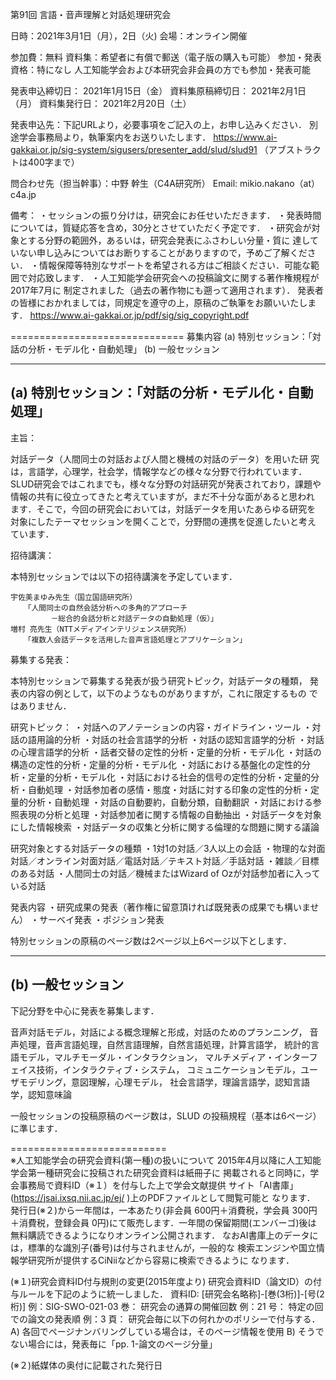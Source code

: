 第91回 言語・音声理解と対話処理研究会

日時：2021年3月1日（月），2日（火)
会場：オンライン開催

参加費：無料
資料集：希望者に有償で郵送（電子版の購入も可能）
参加・発表資格：特になし
                人工知能学会および本研究会非会員の方でも参加・発表可能

発表申込締切日：    2021年1月15日（金）
資料集原稿締切日：  2021年2月1日（月）
資料集発行日：      2021年2月20日（土）

発表申込先：下記URLより，必要事項をご記入の上，お申し込みください．
別途学会事務局より，執筆案内をお送りいたします．
https://www.ai-gakkai.or.jp/sig-system/sigusers/presenter_add/slud/slud91
（アブストラクトは400字まで）

問合わせ先（担当幹事）：中野 幹生（C4A研究所）
Email: mikio.nakano（at）c4a.jp

備考：
・セッションの振り分けは，研究会にお任せいただきます．
・発表時間については，質疑応答を含め，30分とさせていただく予定です．
・研究会が対象とする分野の範囲外，あるいは，研究会発表にふさわしい分量・質に
達していない申し込みについてはお断りすることがありますので，予めご了解ください．
・情報保障等特別なサポートを希望される方はご相談ください．可能な範囲で対応致します．
・人工知能学会研究会への投稿論文に関する著作権規程が2017年7月に
制定されました（過去の著作物にも遡って適用されます）．
発表者の皆様におかれましては，同規定を遵守の上，原稿のご執筆をお願いいたします．
https://www.ai-gakkai.or.jp/pdf/sig/sig_copyright.pdf

==============================
募集内容
(a) 特別セッション：「対話の分析・モデル化・自動処理」
(b) 一般セッション

---------------------------------------------------------------
(a) 特別セッション：「対話の分析・モデル化・自動処理」
---------------------------------------------------------------
主旨：

  対話データ（人間同士の対話および人間と機械の対話のデータ）を用いた研
究は，言語学，心理学，社会学，情報学などの様々な分野で行われています．
SLUD研究会ではこれまでも，様々な分野の対話研究が発表されており，課題や
情報の共有に役立ってきたと考えていますが，まだ不十分な面があると思われ
ます．そこで，今回の研究会においては，対話データを用いたあらゆる研究を
対象にしたテーマセッションを開くことで，分野間の連携を促進したいと考え
ています．

招待講演：

  本特別セッションでは以下の招待講演を予定しています．

    宇佐美まゆみ先生（国立国語研究所）
       「人間同士の自然会話分析への多角的アプローチ
             －総合的会話分析と対話データの自動処理（仮）」
    増村 亮先生（NTTメディアインテリジェンス研究所）
       「複数人会話データを活用した音声言語処理とアプリケーション」

募集する発表：

  本特別セッションで募集する発表が扱う研究トピック，対話データの種類，
発表の内容の例として，以下のようなものがありますが，これに限定するもの
ではありません．

  研究トピック：
  ・対話へのアノテーションの内容・ガイドライン・ツール
  ・対話の語用論的分析
  ・対話の社会言語学的分析
  ・対話の認知言語学的分析
  ・対話の心理言語学的分析
  ・話者交替の定性的分析・定量的分析・モデル化
  ・対話の構造の定性的分析・定量的分析・モデル化
  ・対話における基盤化の定性的分析・定量的分析・モデル化
  ・対話における社会的信号の定性的分析・定量的分析・自動処理
  ・対話参加者の感情・態度・対話に対する印象の定性的分析・定量的分析・自動処理
  ・対話の自動要約，自動分類，自動翻訳
  ・対話における参照表現の分析と処理
  ・対話参加者に関する情報の自動抽出
  ・対話データを対象にした情報検索
  ・対話データの収集と分析に関する倫理的な問題に関する議論

  研究対象とする対話データの種類
  ・1対1の対話／3人以上の会話
  ・物理的な対面対話／オンライン対面対話／電話対話／テキスト対話／手話対話
  ・雑談／目標のある対話
  ・人間同士の対話／機械またはWizard of Ozが対話参加者に入っている対話

  発表内容
  ・研究成果の発表（著作権に留意頂ければ既発表の成果でも構いません）
  ・サーベイ発表
  ・ポジション発表

特別セッションの原稿のページ数は2ページ以上6ページ以下とします．

--------------------------------------------------------------
(b) 一般セッション
--------------------------------------------------------------
下記分野を中心に発表を募集します．

音声対話モデル，対話による概念理解と形成，対話のためのプランニング，
音声処理，音声言語処理，自然言語理解，自然言語処理，計算言語学，
統計的言語モデル，マルチモーダル・インタラクション，
マルチメディア・インターフェイス技術，インタラクティブ・システム，
コミュニケーションモデル，ユーザモデリング，意図理解，心理モデル，
社会言語学，理論言語学，認知言語学，認知意味論

一般セッションの投稿原稿のページ数は，SLUD の投稿規程（基本は6ページ）
に準じます．

===========================      
※人工知能学会の研究会資料(第一種)の扱いについて
  2015年4月以降に人工知能学会第一種研究会に投稿された研究会資料は紙冊子に
掲載されると同時に，学会事務局で資料ID（※１）を付与した上で学会文献提供
サイト「AI書庫」(https://jsai.ixsq.nii.ac.jp/ej/ )上のPDFファイルとして閲覧可能と
なります．
 発行日(※２)から一年間は，一本あたり(非会員 600円＋消費税，学会員 300円
＋消費税，登録会員 0円)にて販売します．一年間の保留期間(エンバーゴ)後は
無料購読できるようになりオンライン公開されます．
 なおAI書庫上のデータには，標準的な識別子(番号)は付与されませんが，一般的な
検索エンジンや国立情報学研究所が提供するCiNiiなどから容易に検索できるように
なります．

(※１)研究会資料ID付与規則の変更(2015年度より)
研究会資料ID（論文ID）の付与ルールを下記のように統一しました．
     資料ID: [研究会名略称]-[巻(3桁)]-[号(2桁)]   例：SIG-SWO-021-03
       巻： 研究会の通算の開催回数       例：21
       号： 特定の回での論文の発表順     例：3
       頁： 研究会毎に以下の何れかのポリシーで付与する．
       A) 各回でページナンバリングしている場合は，そのページ情報を使用
       B) そうでない場合には，発表毎に「pp. 1-論文のページ分量」

(※２)紙媒体の奥付に記載された発行日



